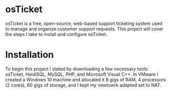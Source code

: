 # osTicket
osTicket is a free, open-source, web-based support ticketing system used to manage and organize customer support requests. This project will cover the steps I take to install and configure osTicket.

# Installation
To begin this project I stated by downloading a few necessary tools: osTicket, HeidiSQL, MySQL, PHP, and Microsoft Visual C++. In VMware I created a Windows 10 machine and allocated it 8 gigs of RAM, 4 processors (2 cores), 60 gigs of storage, and I kept my newtowrk adapted set to NAT.
